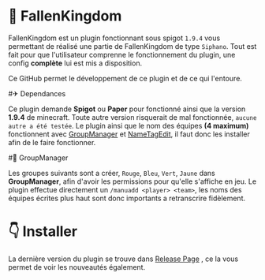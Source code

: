 # 👑 FallenKingdom

FallenKingdom est un plugin fonctionnant sous spigot ``1.9.4`` vous permettant de réalisé une partie de FallenKingdom de type ``Siphano``.
Tout est fait pour que l'utilisateur comprenne le fonctionnement du plugin, une config **complète** lui est mis a disposition.

Ce GitHub permet le développement de ce plugin et de ce qui l'entoure.

#✈ Dependances

Ce plugin demande **Spigot** ou **Paper** pour fonctionné ainsi que la version **1.9.4** de minecraft.
Toute autre version risquerait de mal fonctionnée, ``aucune autre a été testée``.
Le plugin ainsi que le nom des équipes **(4 maximum)** fonctionnent avec [GroupManager](https://www.spigotmc.org/resources/groupmanager.38875/) et [NameTagEdit](https://www.spigotmc.org/resources/nametagedit.3836/), il faut donc les installer afin de le faire fonctionner.


#🚩 GroupManager

Les groupes suivants sont a créer, ``Rouge``, ``Bleu``, ``Vert``, ``Jaune`` dans **GroupManager**, afin d'avoir les permissions pour qu'elle s'affiche en jeu.
Le plugin effectue directement un ``/manuadd <player> <team>``, les noms des équipes écrites plus haut sont donc importants a retranscrire fidèlement.

# 👇 Installer

La dernière version du plugin se trouve dans [Release Page](https://github.com/Haxy972/FallenKingdom/releases) , ce la vous permet de voir les nouveautés également.








